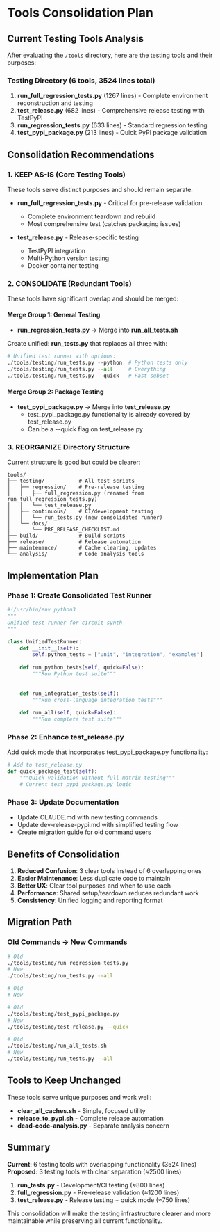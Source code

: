 # Tools Consolidation Plan

## Current Testing Tools Analysis

After evaluating the `/tools` directory, here are the testing tools and their purposes:

### Testing Directory (6 tools, 3524 lines total)
1. **run_full_regression_tests.py** (1267 lines) - Complete environment reconstruction and testing
2. **test_release.py** (682 lines) - Comprehensive release testing with TestPyPI
3. **run_regression_tests.py** (633 lines) - Standard regression testing
6. **test_pypi_package.py** (213 lines) - Quick PyPI package validation

## Consolidation Recommendations

### 1. KEEP AS-IS (Core Testing Tools)
These tools serve distinct purposes and should remain separate:

- **run_full_regression_tests.py** - Critical for pre-release validation
  - Complete environment teardown and rebuild
  - Most comprehensive test (catches packaging issues)
  
- **test_release.py** - Release-specific testing
  - TestPyPI integration
  - Multi-Python version testing
  - Docker container testing

### 2. CONSOLIDATE (Redundant Tools)
These tools have significant overlap and should be merged:

#### Merge Group 1: General Testing
- **run_regression_tests.py** → Merge into **run_all_tests.sh**

Create unified: **run_tests.py** that replaces all three with:
```python
# Unified test runner with options:
./tools/testing/run_tests.py --python  # Python tests only
./tools/testing/run_tests.py --all     # Everything
./tools/testing/run_tests.py --quick   # Fast subset
```

#### Merge Group 2: Package Testing
- **test_pypi_package.py** → Merge into **test_release.py**
  - test_pypi_package.py functionality is already covered by test_release.py
  - Can be a --quick flag on test_release.py

### 3. REORGANIZE Directory Structure
Current structure is good but could be clearer:

```
tools/
├── testing/           # All test scripts
│   ├── regression/    # Pre-release testing
│   │   ├── full_regression.py (renamed from run_full_regression_tests.py)
│   │   └── test_release.py
│   ├── continuous/    # CI/development testing
│   │   └── run_tests.py (new consolidated runner)
│   └── docs/
│       └── PRE_RELEASE_CHECKLIST.md
├── build/             # Build scripts
├── release/           # Release automation
├── maintenance/       # Cache clearing, updates
└── analysis/          # Code analysis tools
```

## Implementation Plan

### Phase 1: Create Consolidated Test Runner
```python
#!/usr/bin/env python3
"""
Unified test runner for circuit-synth
"""

class UnifiedTestRunner:
    def __init__(self):
        self.python_tests = ["unit", "integration", "examples"]
        
    def run_python_tests(self, quick=False):
        """Run Python test suite"""
        
        
    def run_integration_tests(self):
        """Run cross-language integration tests"""
        
    def run_all(self, quick=False):
        """Run complete test suite"""
```

### Phase 2: Enhance test_release.py
Add quick mode that incorporates test_pypi_package.py functionality:
```python
# Add to test_release.py
def quick_package_test(self):
    """Quick validation without full matrix testing"""
    # Current test_pypi_package.py logic
```

### Phase 3: Update Documentation
- Update CLAUDE.md with new testing commands
- Update dev-release-pypi.md with simplified testing flow
- Create migration guide for old command users

## Benefits of Consolidation

1. **Reduced Confusion**: 3 clear tools instead of 6 overlapping ones
2. **Easier Maintenance**: Less duplicate code to maintain
3. **Better UX**: Clear tool purposes and when to use each
4. **Performance**: Shared setup/teardown reduces redundant work
5. **Consistency**: Unified logging and reporting format

## Migration Path

### Old Commands → New Commands
```bash
# Old
./tools/testing/run_regression_tests.py
# New  
./tools/testing/run_tests.py --all

# Old
# New

# Old
./tools/testing/test_pypi_package.py
# New
./tools/testing/test_release.py --quick

# Old
./tools/testing/run_all_tests.sh
# New
./tools/testing/run_tests.py --all
```

## Tools to Keep Unchanged

These tools serve unique purposes and work well:

- **clear_all_caches.sh** - Simple, focused utility
- **release_to_pypi.sh** - Complete release automation
- **dead-code-analysis.py** - Separate analysis concern

## Summary

**Current**: 6 testing tools with overlapping functionality (3524 lines)
**Proposed**: 3 testing tools with clear separation (≈2500 lines)

1. **run_tests.py** - Development/CI testing (≈800 lines)
2. **full_regression.py** - Pre-release validation (≈1200 lines)  
3. **test_release.py** - Release testing + quick mode (≈750 lines)

This consolidation will make the testing infrastructure clearer and more maintainable while preserving all current functionality.
